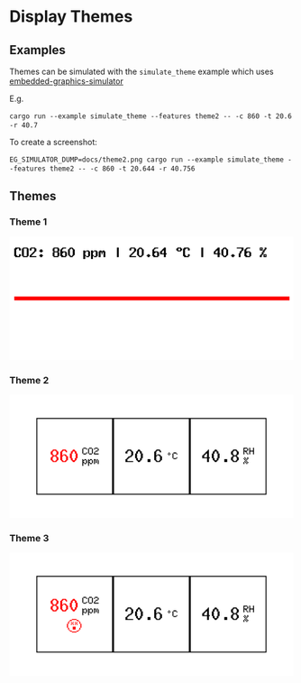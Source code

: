 # Display Themes

## Examples
Themes can be simulated with the `simulate_theme` example which uses [embedded-graphics-simulator](https://crates.io/crates/embedded-graphics-simulator)

E.g.
```
cargo run --example simulate_theme --features theme2 -- -c 860 -t 20.6 -r 40.7
```

To create a screenshot:
```
EG_SIMULATOR_DUMP=docs/theme2.png cargo run --example simulate_theme --features theme2 -- -c 860 -t 20.644 -r 40.756
```

## Themes

### Theme 1
![Theme 1](docs/theme1.png)

### Theme 2
![Theme 2](docs/theme2.png)

### Theme 3
![Theme 3](docs/theme3.png)
